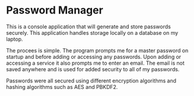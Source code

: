 # Password Manager
This is a console application that will generate and store passwords securely. This application handles storage locally on a database on my laptop.

The procees is simple. The program prompts me for a master password on startup and before adding or accessing any passwords. Upon adding or accessing a service it also prompts me to enter an email. The email is not saved anywhere and is used for added security to all of my passwords.

Passwords were all secured using different encryption algorithms and hashing algorithms such as AES and PBKDF2.
